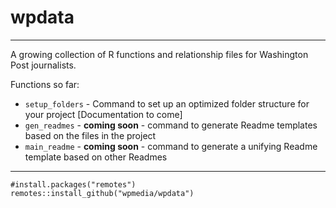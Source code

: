 # wpdata

----

A growing collection of R functions and relationship files for Washington Post journalists.

Functions so far:

* `setup_folders` - Command to set up an optimized folder structure for your project [Documentation to come]
* `gen_readmes` - **coming soon** - command to generate Readme templates based on the files in the project
* `main_readme` - **coming soon** - command to generate a unifying Readme template based on other Readmes

----

```
#install.packages("remotes")
remotes::install_github("wpmedia/wpdata")
```
